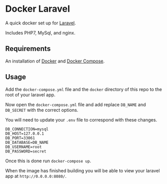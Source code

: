 # Docker Laravel

A quick docker set up for [Laravel][laravel].

Includes PHP7, MySql, and nginx.

## Requirements

An installation of [Docker][docker] and [Docker Compose][docker-compose].

## Usage

Add the `docker-compose.yml` file and the `docker` directory of this repo to the root of your laravel app.

Now open the `docker-compose.yml` file and add replace `DB_NAME` and `DB_SECRET` with the correct options.

You will need to update your `.env` file to correspond with these changes.

```
DB_CONNECTION=mysql
DB_HOST=127.0.0.1
DB_PORT=33061
DB_DATABASE=DB_NAME
DB_USERNAME=root
DB_PASSWORD=secret
```

Once this is done run `docker-compose up`.

When the image has finished building you will be able to view your laravel app at `http://0.0.0.0:8080/`.

[laravel]: https://laravel.com
[docker]: https://store.docker.com/editions/community/docker-ce-desktop-mac
[docker-compose]: https://docs.docker.com/compose/install/